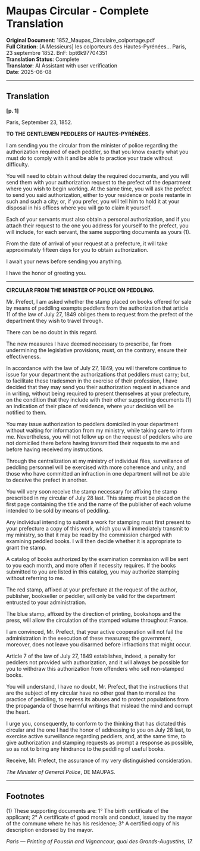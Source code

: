 # Maupas Circular - Complete Translation

**Original Document**: 1852_Maupas_Circulaire_colportage.pdf  
**Full Citation**: [A Messieurs] les colporteurs des Hautes-Pyrénées... Paris, 23 septembre 1852. BnF: bpt6k97704351  
**Translation Status**: Complete  
**Translator**: AI Assistant with user verification  
**Date**: 2025-06-08

---

## Translation

**[p. 1]**

Paris, September 23, 1852.

**TO THE GENTLEMEN PEDDLERS OF HAUTES-PYRÉNÉES.**

I am sending you the circular from the minister of police regarding the authorization required of each peddler, so that you know exactly what you must do to comply with it and be able to practice your trade without difficulty.

You will need to obtain without delay the required documents, and you will send them with your authorization request to the prefect of the department where you wish to begin working. At the same time, you will ask the prefect to send you said authorization, either to your residence or poste restante in such and such a city; or, if you prefer, you will tell him to hold it at your disposal in his offices where you will go to claim it yourself.

Each of your servants must also obtain a personal authorization, and if you attach their request to the one you address for yourself to the prefect, you will include, for each servant, the same supporting documents as yours (1).

From the date of arrival of your request at a prefecture, it will take approximately fifteen days for you to obtain authorization.

I await your news before sending you anything.

I have the honor of greeting you.

---

**CIRCULAR FROM THE MINISTER OF POLICE ON PEDDLING.**

Mr. Prefect, I am asked whether the stamp placed on books offered for sale by means of peddling exempts peddlers from the authorization that article 11 of the law of July 27, 1849 obliges them to request from the prefect of the department they wish to travel through.

There can be no doubt in this regard.

The new measures I have deemed necessary to prescribe, far from undermining the legislative provisions, must, on the contrary, ensure their effectiveness.

In accordance with the law of July 27, 1849, you will therefore continue to issue for your department the authorizations that peddlers must carry; but, to facilitate these tradesmen in the exercise of their profession, I have decided that they may send you their authorization request in advance and in writing, without being required to present themselves at your prefecture, on the condition that they include with their other supporting documents (1) an indication of their place of residence, where your decision will be notified to them.

You may issue authorization to peddlers domiciled in your department without waiting for information from my ministry, while taking care to inform me. Nevertheless, you will not follow up on the request of peddlers who are not domiciled there before having transmitted their requests to me and before having received my instructions.

Through the centralization at my ministry of individual files, surveillance of peddling personnel will be exercised with more coherence and unity, and those who have committed an infraction in one department will not be able to deceive the prefect in another.

You will very soon receive the stamp necessary for affixing the stamp prescribed in my circular of July 28 last. This stamp must be placed on the first page containing the title and the name of the publisher of each volume intended to be sold by means of peddling.

Any individual intending to submit a work for stamping must first present to your prefecture a copy of this work, which you will immediately transmit to my ministry, so that it may be read by the commission charged with examining peddled books. I will then decide whether it is appropriate to grant the stamp.

A catalog of books authorized by the examination commission will be sent to you each month, and more often if necessity requires. If the books submitted to you are listed in this catalog, you may authorize stamping without referring to me.

The red stamp, affixed at your prefecture at the request of the author, publisher, bookseller or peddler, will only be valid for the department entrusted to your administration.

The blue stamp, affixed by the direction of printing, bookshops and the press, will allow the circulation of the stamped volume throughout France.

I am convinced, Mr. Prefect, that your active cooperation will not fail the administration in the execution of these measures; the government, moreover, does not leave you disarmed before infractions that might occur.

Article 7 of the law of July 27, 1849 establishes, indeed, a penalty for peddlers not provided with authorization, and it will always be possible for you to withdraw this authorization from offenders who sell non-stamped books.

You will understand, I have no doubt, Mr. Prefect, that the instructions that are the subject of my circular have no other goal than to moralize the practice of peddling, to repress its abuses and to protect populations from the propaganda of those harmful writings that mislead the mind and corrupt the heart.

I urge you, consequently, to conform to the thinking that has dictated this circular and the one I had the honor of addressing to you on July 28 last, to exercise active surveillance regarding peddlers, and, at the same time, to give authorization and stamping requests as prompt a response as possible, so as not to bring any hindrance to the peddling of useful books.

Receive, Mr. Prefect, the assurance of my very distinguished consideration.

*The Minister of General Police*, DE MAUPAS.

---

## Footnotes

(1) These supporting documents are:
1° The birth certificate of the applicant;
2° A certificate of good morals and conduct, issued by the mayor of the commune where he has his residence;
3° A certified copy of his description endorsed by the mayor.

*Paris — Printing of Poussin and Vignancour, quai des Grands-Augustins, 17.*
